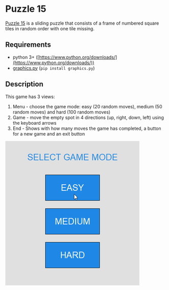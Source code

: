# Puzzle 15
[Puzzle 15](https://en.wikipedia.org/wiki/15_puzzle) is a sliding puzzle that consists of a frame of numbered square tiles in random order with one tile missing.

## Requirements
- python 3+ ([https://www.python.org/downloads/](https://www.python.org/downloads/)) 
- [graphics.py](https://pypi.org/project/graphics.py/) (```pip install graphics.py```)

## Description
This game has 3 views:
1. Menu - choose the game mode: easy (20 random moves), medium (50 random moves) and hard (100 random moves)
2. Game - move the empty spot in 4 directions (up, right, down, left) using the keyboard arrows 
3. End - Shows with how many moves the game has completed, a button for a new game and an exit button

![Puzzle 15](https://raw.githubusercontent.com/MTrajK/python-projects/master/Puzzle%2015/puzzle15.gif "Puzzle 15") 